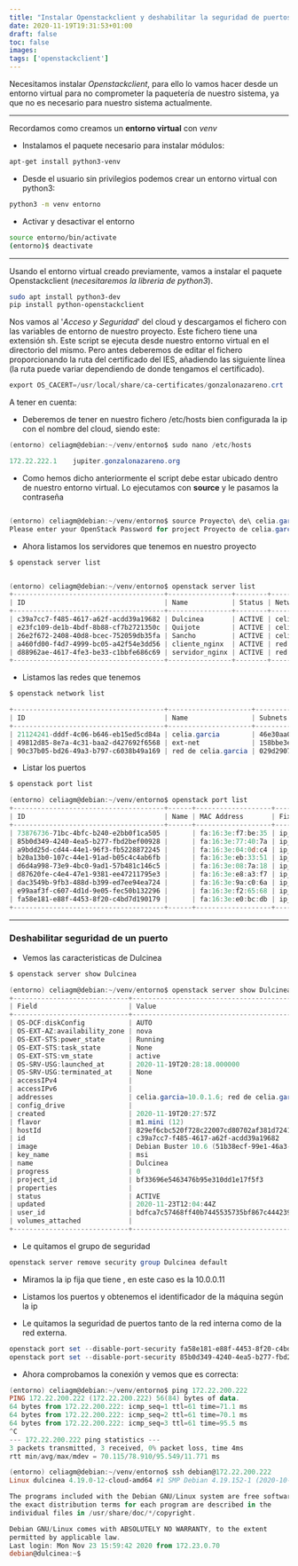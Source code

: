 ```yaml
---
title: "Instalar Openstackclient y deshabilitar la seguridad de puertos"
date: 2020-11-19T19:31:53+01:00
draft: false
toc: false
images:
tags: ['openstackclient']
---
```


Necesitamos instalar *Openstackclient*, para ello lo vamos hacer desde un entorno virtual para no comprometer la paquetería de nuestro sistema, ya que no es necesario para nuestro sistema actualmente.

_____________________________________________________________________
Recordamos como creamos un **entorno virtual** con *venv*

-  Instalamos el paquete necesario para instalar módulos:

```sh
apt-get install python3-venv
```

- Desde el usuario sin privilegios podemos crear un entorno virtual con python3:

```sh
python3 -m venv entorno
```

- Activar y desactivar el entorno

```sh
source entorno/bin/activate
(entorno)$ deactivate
```

_______________________________________________________________________

Usando el entorno virtual creado previamente, vamos a instalar el paquete Openstackclient (*necesitaremos la libreria de python3*). 

```sh
sudo apt install python3-dev
pip install python-openstackclient
```

Nos vamos al '*Acceso y Seguridad*' del cloud y descargamos el fichero con las variables de entorno de nuestro proyecto. Este fichero tiene una extensión sh. Este script se ejecuta desde nuestro entorno virtual en el directorio del mismo. Pero antes deberemos de editar el fichero proporcionando la ruta del certificado del IES, añadiendo las siguiente línea (la ruta puede variar dependiendo de donde tengamos el certificado).

```powershell
export OS_CACERT=/usr/local/share/ca-certificates/gonzalonazareno.crt
```

A tener en cuenta:

* Deberemos de tener en nuestro fichero /etc/hosts bien configurada la ip con el nombre del cloud, siendo este:

```powershell
(entorno) celiagm@debian:~/venv/entorno$ sudo nano /etc/hosts
```

```powershell
172.22.222.1    jupiter.gonzalonazareno.org
```
* Como hemos dicho anteriormente el script debe estar ubicado dentro de nuestro entorno virtual. Lo ejecutamos con **source** y le pasamos la contraseña

```powershell

(entorno) celiagm@debian:~/venv/entorno$ source Proyecto\ de\ celia.garcia-openrc.sh
Please enter your OpenStack Password for project Proyecto de celia.garcia as user celia.garcia: 
```

* Ahora listamos los servidores que tenemos en nuestro proyecto

```powershell
$ openstack server list

``` 
```powershell

(entorno) celiagm@debian:~/venv/entorno$ openstack server list
+--------------------------------------+----------------+--------+---------------------------------------------------------------------+--------------------------------+---------+
| ID                                   | Name           | Status | Networks                                                            | Image                          | Flavor  |
+--------------------------------------+----------------+--------+---------------------------------------------------------------------+--------------------------------+---------+
| c39a7cc7-f485-4617-a62f-acdd39a19682 | Dulcinea       | ACTIVE | celia.garcia=10.0.1.6; red de celia.garcia=10.0.0.3, 172.22.200.222 | Debian Buster 10.6             | m1.mini |
| e23fc109-de1b-4bdf-8b88-cf7b2721350c | Quijote        | ACTIVE | celia.garcia=10.0.1.13                                              | CentOS 7                       | m1.mini |
| 26e2f672-2408-40d8-bcec-752059db35fa | Sancho         | ACTIVE | celia.garcia=10.0.1.11                                              | Ubuntu 20.04 LTS (focal fossa) | m1.mini |
| a460fd00-f4d7-4999-bc05-a42f54e3dd56 | cliente_nginx  | ACTIVE | red de celia.garcia=10.0.0.6, 172.22.200.148                        | Debian Buster 10.6             | m1.mini |
| d88962ae-4617-4fe3-be33-c1bbfe686c69 | servidor_nginx | ACTIVE | red de celia.garcia=10.0.0.5, 172.22.200.152                        | Debian Buster 10.6             | m1.mini |
+--------------------------------------+----------------+--------+---------------------------------------------------------------------+--------------------------------+---------+

```

* Listamos las redes que tenemos


```powershell
$ openstack network list
```
```powershell
+--------------------------------------+---------------------+----------------------------------------------------------------------------+
| ID                                   | Name                | Subnets                                                                    |
+--------------------------------------+---------------------+----------------------------------------------------------------------------+
| 21124241-dddf-4c06-b646-eb15ed5cd84a | celia.garcia        | 46e30aa0-10de-4883-a8c7-707b5a884eec                                       |
| 49812d85-8e7a-4c31-baa2-d427692f6568 | ext-net             | 158bbe3e-3c98-485e-8042-ba6402111ea6, 6218710b-aa05-46f7-b198-7639efe3da95 |
| 90c37b05-bd26-49a3-b797-c6038b49a169 | red de celia.garcia | 029d2907-1315-41f3-af12-c1285ceb43d2                                       |

```

* Listar los puertos

```powershell
$ openstack port list
```

```powershell
(entorno) celiagm@debian:~/venv/entorno$ openstack port list
+--------------------------------------+------+-------------------+--------------------------------------------------------------------------+--------+
| ID                                   | Name | MAC Address       | Fixed IP Addresses                                                       | Status |
+--------------------------------------+------+-------------------+--------------------------------------------------------------------------+--------+
| 73876736-71bc-4bfc-b240-e2bb0f1ca505 |      | fa:16:3e:f7:be:35 | ip_address='10.0.1.13', subnet_id='46e30aa0-10de-4883-a8c7-707b5a884eec' | ACTIVE |
| 85b0d349-4240-4ea5-b277-fbd2bef00928 |      | fa:16:3e:77:40:7a | ip_address='10.0.0.3', subnet_id='029d2907-1315-41f3-af12-c1285ceb43d2'  | ACTIVE |
| a9bdd25d-cd44-44e1-96f3-fb5228872245 |      | fa:16:3e:04:0d:c4 | ip_address='10.0.0.1', subnet_id='029d2907-1315-41f3-af12-c1285ceb43d2'  | ACTIVE |
| b20a13b0-107c-44e1-91ad-b05c4c4ab6fb |      | fa:16:3e:eb:33:51 | ip_address='10.0.0.2', subnet_id='029d2907-1315-41f3-af12-c1285ceb43d2'  | ACTIVE |
| d6d4a998-73e9-4bc0-9ad1-57b481c146c5 |      | fa:16:3e:08:7a:18 | ip_address='10.0.0.6', subnet_id='029d2907-1315-41f3-af12-c1285ceb43d2'  | ACTIVE |
| d87620fe-c4e4-47e1-9381-ee47211795e3 |      | fa:16:3e:e8:a3:f7 | ip_address='10.0.1.2', subnet_id='46e30aa0-10de-4883-a8c7-707b5a884eec'  | ACTIVE |
| dac3549b-9fb3-488d-b399-ed7ee94ea724 |      | fa:16:3e:9a:c0:6a | ip_address='10.0.0.5', subnet_id='029d2907-1315-41f3-af12-c1285ceb43d2'  | ACTIVE |
| e99aaf3f-c607-4d1d-9e05-fec50b132296 |      | fa:16:3e:f2:65:68 | ip_address='10.0.1.11', subnet_id='46e30aa0-10de-4883-a8c7-707b5a884eec' | ACTIVE |
| fa58e181-e88f-4453-8f20-c4bd7d190179 |      | fa:16:3e:e0:bc:db | ip_address='10.0.1.6', subnet_id='46e30aa0-10de-4883-a8c7-707b5a884eec'  | ACTIVE |
+--------------------------------------+------+-------------------+--------------------------------------------------------------------------+--------+


```
______________________________________________________________________

### Deshabilitar seguridad de un puerto

* Vemos las caracteristicas de Dulcinea

```powershell
$ openstack server show Dulcinea
```

```powershell
(entorno) celiagm@debian:~/venv/entorno$ openstack server show Dulcinea
+-----------------------------+---------------------------------------------------------------------+
| Field                       | Value                                                               |
+-----------------------------+---------------------------------------------------------------------+
| OS-DCF:diskConfig           | AUTO                                                                |
| OS-EXT-AZ:availability_zone | nova                                                                |
| OS-EXT-STS:power_state      | Running                                                             |
| OS-EXT-STS:task_state       | None                                                                |
| OS-EXT-STS:vm_state         | active                                                              |
| OS-SRV-USG:launched_at      | 2020-11-19T20:28:18.000000                                          |
| OS-SRV-USG:terminated_at    | None                                                                |
| accessIPv4                  |                                                                     |
| accessIPv6                  |                                                                     |
| addresses                   | celia.garcia=10.0.1.6; red de celia.garcia=10.0.0.3, 172.22.200.222 |
| config_drive                |                                                                     |
| created                     | 2020-11-19T20:27:57Z                                                |
| flavor                      | m1.mini (12)                                                        |
| hostId                      | 829ef6cbc520f728c22007cd80702af381d72417f6ce13fbdcbf53e5            |
| id                          | c39a7cc7-f485-4617-a62f-acdd39a19682                                |
| image                       | Debian Buster 10.6 (51b38ecf-99e1-46a3-a497-9e1cc9c3c2d4)           |
| key_name                    | msi                                                                 |
| name                        | Dulcinea                                                            |
| progress                    | 0                                                                   |
| project_id                  | bf33696e5463476b95e310dd1e17f5f3                                    |
| properties                  |                                                                     |
| status                      | ACTIVE                                                              |
| updated                     | 2020-11-23T12:04:44Z                                                |
| user_id                     | bdfca7c57468ff40b7445535735bf867c444239818b740f4f59474b105c27dec    |
| volumes_attached            |                                                                     |
+-----------------------------+---------------------------------------------------------------------+

```

* Le quitamos el grupo de seguridad

```powershell
openstack server remove security group Dulcinea default
```
* Miramos la ip fija que tiene , en este caso es la 10.0.0.11

* Listamos los puertos y obtenemos el identificador de la máquina según la ip 

* Le quitamos la seguridad de puertos tanto de la red interna como de la red externa.

```powershell
openstack port set --disable-port-security fa58e181-e88f-4453-8f20-c4bd7d190179
openstack port set --disable-port-security 85b0d349-4240-4ea5-b277-fbd2bef00928
```

* Ahora comprobamos la conexión y vemos que es correcta:

```powershell
(entorno) celiagm@debian:~/venv/entorno$ ping 172.22.200.222
PING 172.22.200.222 (172.22.200.222) 56(84) bytes of data.
64 bytes from 172.22.200.222: icmp_seq=1 ttl=61 time=71.1 ms
64 bytes from 172.22.200.222: icmp_seq=2 ttl=61 time=70.1 ms
64 bytes from 172.22.200.222: icmp_seq=3 ttl=61 time=95.5 ms
^C
--- 172.22.200.222 ping statistics ---
3 packets transmitted, 3 received, 0% packet loss, time 4ms
rtt min/avg/max/mdev = 70.115/78.910/95.549/11.771 ms
```

```powershell
(entorno) celiagm@debian:~/venv/entorno$ ssh debian@172.22.200.222
Linux dulcinea 4.19.0-12-cloud-amd64 #1 SMP Debian 4.19.152-1 (2020-10-18) x86_64

The programs included with the Debian GNU/Linux system are free software;
the exact distribution terms for each program are described in the
individual files in /usr/share/doc/*/copyright.

Debian GNU/Linux comes with ABSOLUTELY NO WARRANTY, to the extent
permitted by applicable law.
Last login: Mon Nov 23 15:59:42 2020 from 172.23.0.70
debian@dulcinea:~$ 

```